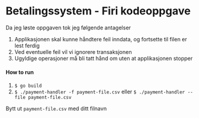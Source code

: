 # Betalingssystem - Firi kodeoppgave



Da jeg løste oppgaven tok jeg følgende antagelser
1. Applikasjonen skal kunne håndtere feil inndata, og fortsette til filen er lest ferdig
2. Ved eventuelle feil vil vi ignorere transaksjonen
3. Ugyldige operasjoner må bli tatt hånd om uten at applikasjonen stopper

#### How to run
1. `$ go build`
2. `$ ./payment-handler -f payment-file.csv` eller `$ ./payment-handler --file payment-file.csv`

Bytt ut `payment-file.csv` med ditt filnavn
